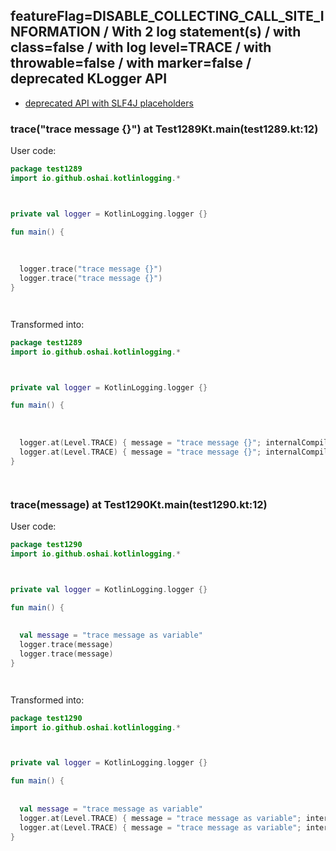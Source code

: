 ## featureFlag=DISABLE_COLLECTING_CALL_SITE_INFORMATION / With 2 log statement(s) / with class=false / with log level=TRACE / with throwable=false / with marker=false / deprecated KLogger API

* [deprecated API with SLF4J placeholders](deprecated-slf4j-placeholders.md)

###  trace("trace message {}") at Test1289Kt.main(test1289.kt:12)

User code:
```kotlin
package test1289
import io.github.oshai.kotlinlogging.*



private val logger = KotlinLogging.logger {}

fun main() {
  
  
  
  logger.trace("trace message {}")
  logger.trace("trace message {}")
}




```
  
Transformed into:
```kotlin
package test1289
import io.github.oshai.kotlinlogging.*



private val logger = KotlinLogging.logger {}

fun main() {
  
  
  
  logger.at(Level.TRACE) { message = "trace message {}"; internalCompilerData = KLoggingEventBuilder.InternalCompilerData(messageTemplate = "\"trace message {}\"")
  logger.at(Level.TRACE) { message = "trace message {}"; internalCompilerData = KLoggingEventBuilder.InternalCompilerData(messageTemplate = "\"trace message {}\"")
}




```

###  trace(message) at Test1290Kt.main(test1290.kt:12)

User code:
```kotlin
package test1290
import io.github.oshai.kotlinlogging.*



private val logger = KotlinLogging.logger {}

fun main() {
  
  
  val message = "trace message as variable"
  logger.trace(message)
  logger.trace(message)
}




```
  
Transformed into:
```kotlin
package test1290
import io.github.oshai.kotlinlogging.*



private val logger = KotlinLogging.logger {}

fun main() {
  
  
  val message = "trace message as variable"
  logger.at(Level.TRACE) { message = "trace message as variable"; internalCompilerData = KLoggingEventBuilder.InternalCompilerData(messageTemplate = "message")
  logger.at(Level.TRACE) { message = "trace message as variable"; internalCompilerData = KLoggingEventBuilder.InternalCompilerData(messageTemplate = "message")
}




```
